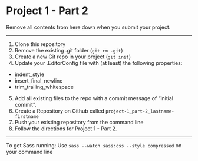 # Project 1 - Part 2

Remove all contents from here down when you submit your project.

---

1. Clone this repository
2. Remove the existing .git folder (`git rm .git`)
3. Create a new Git repo in your project (`git init`)
4. Update your .EditorConfig file with (at least) the following properties:
 * indent_style
 * insert_final_newline
 * trim_trailing_whitespace
5. Add all existing files to the repo with a commit message of “initial commit”.
6. Create a Repository on Github called `project-1_part-2_lastname-firstname`
7. Push your existing repository from the command line
8. Follow the directions for Project 1 - Part 2.

---

To get Sass running:
Use `sass --watch sass:css --style compressed` on your command line
